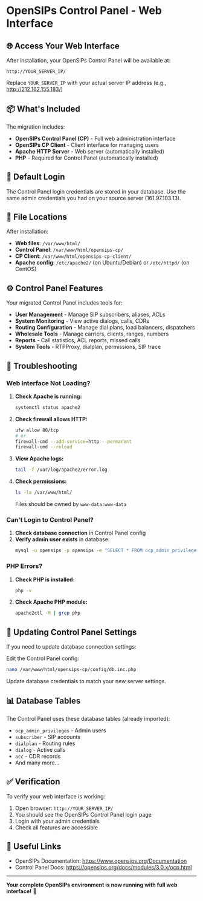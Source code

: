 # OpenSIPs Control Panel - Web Interface

## 🌐 Access Your Web Interface

After installation, your OpenSIPs Control Panel will be available at:

```
http://YOUR_SERVER_IP/
```

Replace `YOUR_SERVER_IP` with your actual server IP address (e.g., http://212.162.155.183/)

## 📦 What's Included

The migration includes:
- **OpenSIPs Control Panel (CP)** - Full web administration interface
- **OpenSIPs CP Client** - Client interface for managing users
- **Apache HTTP Server** - Web server (automatically installed)
- **PHP** - Required for Control Panel (automatically installed)

## 🔐 Default Login

The Control Panel login credentials are stored in your database. Use the same admin credentials you had on your source server (161.97.103.13).

## 📂 File Locations

After installation:
- **Web files**: `/var/www/html/`
- **Control Panel**: `/var/www/html/opensips-cp/`
- **CP Client**: `/var/www/html/opensips-cp-client/`
- **Apache config**: `/etc/apache2/` (on Ubuntu/Debian) or `/etc/httpd/` (on CentOS)

## ⚙️ Control Panel Features

Your migrated Control Panel includes tools for:
- **User Management** - Manage SIP subscribers, aliases, ACLs
- **System Monitoring** - View active dialogs, calls, CDRs
- **Routing Configuration** - Manage dial plans, load balancers, dispatchers
- **Wholesale Tools** - Manage carriers, clients, ranges, numbers
- **Reports** - Call statistics, ACL reports, missed calls
- **System Tools** - RTPProxy, dialplan, permissions, SIP trace

## 🔧 Troubleshooting

### Web Interface Not Loading?

1. **Check Apache is running:**
   ```bash
   systemctl status apache2
   ```

2. **Check firewall allows HTTP:**
   ```bash
   ufw allow 80/tcp
   # or
   firewall-cmd --add-service=http --permanent
   firewall-cmd --reload
   ```

3. **View Apache logs:**
   ```bash
   tail -f /var/log/apache2/error.log
   ```

4. **Check permissions:**
   ```bash
   ls -la /var/www/html/
   ```
   Files should be owned by `www-data:www-data`

### Can't Login to Control Panel?

1. **Check database connection** in Control Panel config
2. **Verify admin user exists** in database:
   ```bash
   mysql -u opensips -p opensips -e "SELECT * FROM ocp_admin_privileges;"
   ```

### PHP Errors?

1. **Check PHP is installed:**
   ```bash
   php -v
   ```

2. **Check Apache PHP module:**
   ```bash
   apache2ctl -M | grep php
   ```

## 🔄 Updating Control Panel Settings

If you need to update database connection settings:

Edit the Control Panel config:
```bash
nano /var/www/html/opensips-cp/config/db.inc.php
```

Update database credentials to match your new server settings.

## 📊 Database Tables

The Control Panel uses these database tables (already imported):
- `ocp_admin_privileges` - Admin users
- `subscriber` - SIP accounts
- `dialplan` - Routing rules
- `dialog` - Active calls
- `acc` - CDR records
- And many more...

## ✅ Verification

To verify your web interface is working:

1. Open browser: `http://YOUR_SERVER_IP/`
2. You should see the OpenSIPs Control Panel login page
3. Login with your admin credentials
4. Check all features are accessible

## 🔗 Useful Links

- OpenSIPs Documentation: https://www.opensips.org/Documentation
- Control Panel Docs: https://opensips.org/docs/modules/3.0.x/ocp.html

---

**Your complete OpenSIPs environment is now running with full web interface!** 🎉

